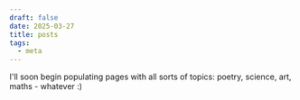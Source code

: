 ```yaml
---
draft: false
date: 2025-03-27
title: posts
tags:
  - meta
---
```


I'll soon begin populating pages with all sorts of topics: poetry, science, art, maths - whatever :)